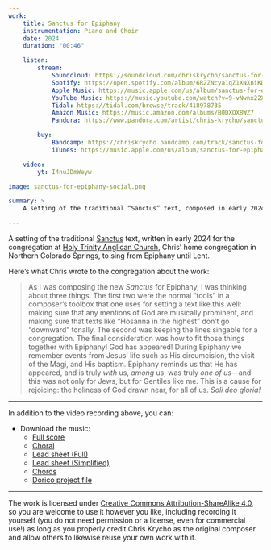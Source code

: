 ```yaml
---
work:
    title: Sanctus for Epiphany
    instrumentation: Piano and Choir
    date: 2024
    duration: "00:46"

    listen:
        stream:
            Soundcloud: https://soundcloud.com/chriskrycho/sanctus-for-epiphany
            Spotify: https://open.spotify.com/album/6R2ZNcya1qZ1XNXniKDoDL?si=8tlFjWsMSqyzTPL5CBl3Bg
            Apple Music: https://music.apple.com/us/album/sanctus-for-epiphany-feat-holy-trinity-anglican-church/1797951226
            YouTube Music: https://music.youtube.com/watch?v=9-vNwnx22XE&list=OLAK5uy_mPCbzig9lxY2aB-rrdefI2xDd-rLOQypM
            Tidal: https://tidal.com/browse/track/418978735
            Amazon Music: https://music.amazon.com/albums/B0DXQX8WZ7
            Pandora: https://www.pandora.com/artist/chris-krycho/sanctus-for-epiphany-feat-holy-trinity-anglican-church-choir/ALPkJ2twjdv9rPg

        buy:
            Bandcamp: https://chriskrycho.bandcamp.com/track/sanctus-for-epiphany
            iTunes: https://music.apple.com/us/album/sanctus-for-epiphany-feat-holy-trinity-anglican-church/1797951226?i=1797951379

    video:
        yt: I4nuJDmWeyw

image: sanctus-for-epiphany-social.png

summary: >
    A setting of the traditional “Sanctus” text, composed in early 2024 for the congregation at Holy Trinity Anglican Church to sing during Epiphany.

---
```


A setting of the traditional [Sanctus][sanctus] text, written in early 2024 for the congregation at [Holy Trinity Anglican Church][htac], Chris’ home congregation in Northern Colorado Springs, to sing from Epiphany until Lent.

Here’s what Chris wrote to the congregation about the work:

> As I was composing the new <i>Sanctus</i> for Epiphany, I was thinking about three things. The first two were the normal “tools” in a composer’s toolbox that one uses for setting a text like this well: making sure that any mentions of God are musically prominent, and making sure that texts like “Hosanna in the highest” don’t go “downward” tonally. The second was keeping the lines singable for a congregation. The final consideration was how to fit those things together with Epiphany! God has appeared! During Epiphany we remember events from Jesus’ life such as His circumcision, the visit of the Magi, and His baptism. Epiphany reminds us that He has appeared, and is truly <em>with</em> us, <em>among</em> us, was truly <em>one of us</em>—and this was not only for Jews, but for Gentiles like me. This is a cause for rejoicing: the holiness of God drawn near, for all of us. <i>Soli deo gloria!</i>

---

In addition to the video recording above, you can:

- Download the music:
    - [Full score][full]
    - [Choral][choral]
    - [Lead sheet (Full)][lead-full]
    - [Lead sheet (Simplified)][lead-simple]
    - [Chords][chords]
    - [Dorico project file][dorico]

---

The work is licensed under [Creative Commons Attribution-ShareAlike 4.0][cc], so you are welcome to use it however you like, including recording it yourself (you do not need permission or a license, even for commercial use!) as long as you properly credit Chris Krycho as the original composer and allow others to likewise reuse your own work with it.

[sanctus]: https://en.wikipedia.org/wiki/Sanctus
[htac]: https://www.holytrinityanglican.church
[full]: https://cdn.chriskrycho.com/music/sanctus-for-epiphany/2025-01-03%20%E2%80%93%20Full%20score%20%E2%80%93%20Sanctus%20for%20Epiphany.pdf
[choral]: https://cdn.chriskrycho.com/music/sanctus-for-epiphany/2025-01-03%20%E2%80%93%20Choir%20%E2%80%93%20Sanctus%20for%20Epiphany.pdf
[lead-full]: https://cdn.chriskrycho.com/music/sanctus-for-epiphany/2025-01-03%20%E2%80%93%20Lead%20Sheet%20%E2%80%93%20Sanctus%20for%20Epiphany.pdf
[lead-simple]: https://cdn.chriskrycho.com/music/sanctus-for-epiphany/2025-02-02%20%E2%80%93%2009%20%E2%80%93%20Lead%20Sheet%20(Simple)%20%E2%80%93%20Sanctus%20for%20Epiphany.pdf
[chords]: https://cdn.chriskrycho.com/music/sanctus-for-epiphany/Sanctus%20for%20Epiphany%20%E2%80%93%20Chords.pdf
[dorico]: https://cdn.chriskrycho.com/music/sanctus-for-epiphany/Sanctus%20for%20Epiphany.dorico
[cc]: https://creativecommons.org/licenses/by-sa/4.0/deed.en
